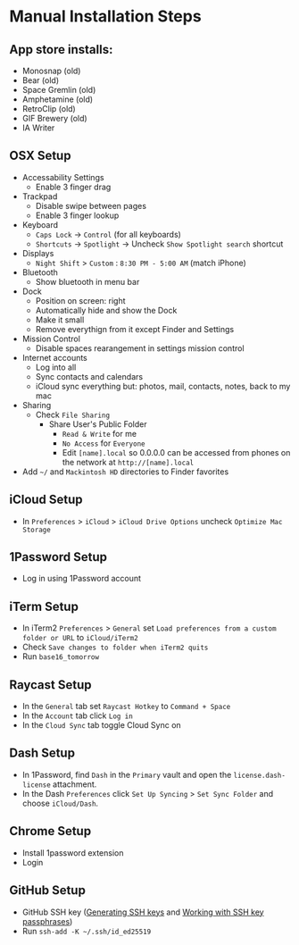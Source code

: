 Manual Installation Steps
=========================

App store installs:
-------------------
- Monosnap (old)
- Bear (old)
- Space Gremlin (old)
- Amphetamine (old)
- RetroClip (old)
- GIF Brewery (old)
- IA Writer

OSX Setup
---------
- Accessability Settings
  - Enable 3 finger drag
- Trackpad
  - Disable swipe between pages
  - Enable 3 finger lookup
- Keyboard
  - `Caps Lock` -> `Control` (for all keyboards)
  - `Shortcuts` -> `Spotlight` -> Uncheck `Show Spotlight search` shortcut
- Displays
  - `Night Shift` > `Custom` : `8:30 PM - 5:00 AM` (match iPhone)
- Bluetooth
  - Show bluetooth in menu bar
- Dock
  - Position on screen: right
  - Automatically hide and show the Dock
  - Make it small
  - Remove everythign from it except Finder and Settings
- Mission Control 
  - Disable spaces rearangement in settings mission control 
- Internet accounts
  - Log into all
  - Sync contacts and calendars
  - iCloud sync everything but: photos, mail, contacts, notes, back to my mac
- Sharing
  - Check `File Sharing`
    - Share User's Public Folder
      - `Read & Write` for me
      - `No Access` for `Everyone`
      - Edit `[name].local` so 0.0.0.0 can be accessed from phones on the network at `http://[name].local`
- Add `~/` and `Mackintosh HD` directories to Finder favorites

iCloud Setup
------------
- In `Preferences` > `iCloud` > `iCloud Drive Options` uncheck `Optimize Mac Storage`

1Password Setup
---------------
- Log in using 1Password account

iTerm Setup
-----------
- In iTerm2 `Preferences` > `General` set `Load preferences from a custom folder or URL` to `iCloud/iTerm2`
- Check `Save changes to folder when iTerm2 quits`
- Run `base16_tomorrow`

Raycast Setup
------------
- In the `General` tab set `Raycast Hotkey` to `Command + Space`
- In the `Account` tab click `Log in`
- In the `Cloud Sync` tab toggle Cloud Sync on

Dash Setup
----------
- In 1Password, find `Dash` in the `Primary` vault and open the `license.dash-license` attachment.
- In the Dash `Preferences` click `Set Up Syncing` > `Set Sync Folder` and choose `iCloud/Dash`.

Chrome Setup
------------
- Install 1password extension
- Login

GitHub Setup
------------
- GitHub SSH key ([Generating SSH keys](https://help.github.com/articles/generating-ssh-keys/) and [Working with SSH key passphrases](https://help.github.com/articles/working-with-ssh-key-passphrases/))
- Run `ssh-add -K ~/.ssh/id_ed25519`

